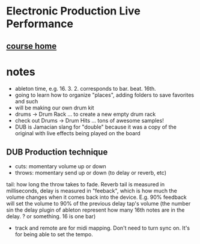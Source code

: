 Electronic Production Live Performance
======================================
[course home](http://ol.berklee.edu/course/view.php?id=45859)
-------------------------------------------------------------


notes
==================================
- ableton time, e.g. 16. 3. 2. corresponds to bar. beat. 16th.
- going to learn how to organize "places", adding folders to save favorites and such
- will be making our own drum kit
- drums -> Drum Rack ... to create a new empty drum rack
- check out Drums -> Drum Hits ... tons of awesome samples!
- DUB is Jamacian slang for "double" because it was a copy of the original with live effects being played on the board

DUB Production technique
-------------------------
- cuts: momentary volume up or down
- throws: momentary send up or down (to delay or reverb, etc)

tail: how long the throw takes to fade. Reverb tail is measured in milliseconds, delay is measured in "feeback", which is how much the volume changes when it comes back into the device. E.g. 90% feedback will set the volume to 90% of the previous delay tap's volume (the number sin the delay plugin of ableton represent how many 16th notes are in the delay. ? or something. 16 is one bar)

- track and remote are for midi mapping. Don't need to turn sync on. It's for being able to set the tempo.
